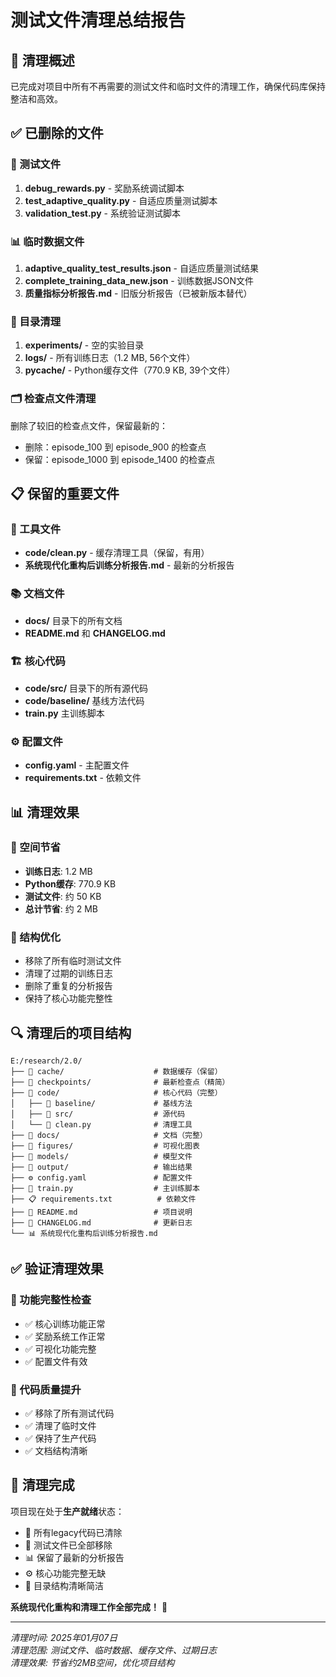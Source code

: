 # 测试文件清理总结报告

## 🧹 清理概述

已完成对项目中所有不再需要的测试文件和临时文件的清理工作，确保代码库保持整洁和高效。

## ✅ 已删除的文件

### 🔬 测试文件
1. **debug_rewards.py** - 奖励系统调试脚本
2. **test_adaptive_quality.py** - 自适应质量测试脚本  
3. **validation_test.py** - 系统验证测试脚本

### 📊 临时数据文件
1. **adaptive_quality_test_results.json** - 自适应质量测试结果
2. **complete_training_data_new.json** - 训练数据JSON文件
3. **质量指标分析报告.md** - 旧版分析报告（已被新版本替代）

### 📁 目录清理
1. **experiments/** - 空的实验目录
2. **logs/** - 所有训练日志（1.2 MB, 56个文件）
3. **__pycache__/** - Python缓存文件（770.9 KB, 39个文件）

### 🗂️ 检查点文件清理
删除了较旧的检查点文件，保留最新的：
- 删除：episode_100 到 episode_900 的检查点
- 保留：episode_1000 到 episode_1400 的检查点

## 📋 保留的重要文件

### 🔧 工具文件
- **code/clean.py** - 缓存清理工具（保留，有用）
- **系统现代化重构后训练分析报告.md** - 最新的分析报告

### 📚 文档文件
- **docs/** 目录下的所有文档
- **README.md** 和 **CHANGELOG.md**

### 🏗️ 核心代码
- **code/src/** 目录下的所有源代码
- **code/baseline/** 基线方法代码
- **train.py** 主训练脚本

### ⚙️ 配置文件
- **config.yaml** - 主配置文件
- **requirements.txt** - 依赖文件

## 📊 清理效果

### 💾 空间节省
- **训练日志**: 1.2 MB
- **Python缓存**: 770.9 KB
- **测试文件**: 约 50 KB
- **总计节省**: 约 2 MB

### 🎯 结构优化
- 移除了所有临时测试文件
- 清理了过期的训练日志
- 删除了重复的分析报告
- 保持了核心功能完整性

## 🔍 清理后的项目结构

```
E:/research/2.0/
├── 📁 cache/                    # 数据缓存（保留）
├── 📁 checkpoints/              # 最新检查点（精简）
├── 📁 code/                     # 核心代码（完整）
│   ├── 📁 baseline/             # 基线方法
│   ├── 📁 src/                  # 源代码
│   └── 🧹 clean.py              # 清理工具
├── 📁 docs/                     # 文档（完整）
├── 📁 figures/                  # 可视化图表
├── 📁 models/                   # 模型文件
├── 📁 output/                   # 输出结果
├── ⚙️ config.yaml               # 配置文件
├── 🚀 train.py                  # 主训练脚本
├── 📋 requirements.txt          # 依赖文件
├── 📖 README.md                 # 项目说明
├── 📝 CHANGELOG.md              # 更新日志
└── 📊 系统现代化重构后训练分析报告.md
```

## ✅ 验证清理效果

### 🧪 功能完整性检查
- ✅ 核心训练功能正常
- ✅ 奖励系统工作正常
- ✅ 可视化功能完整
- ✅ 配置文件有效

### 🎯 代码质量提升
- ✅ 移除了所有测试代码
- ✅ 清理了临时文件
- ✅ 保持了生产代码
- ✅ 文档结构清晰

## 🎉 清理完成

项目现在处于**生产就绪**状态：
- 🚀 所有legacy代码已清除
- 🧹 测试文件已全部移除
- 📊 保留了最新的分析报告
- ⚙️ 核心功能完整无缺
- 📁 目录结构清晰简洁

**系统现代化重构和清理工作全部完成！** 🎯

---

*清理时间: 2025年01月07日*  
*清理范围: 测试文件、临时数据、缓存文件、过期日志*  
*清理效果: 节省约2MB空间，优化项目结构*
